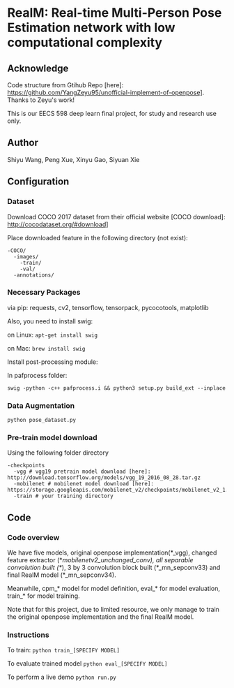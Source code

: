 # RealM: Real-time Multi-Person Pose Estimation network with low computational complexity

## Acknowledge
Code structure from Gtihub Repo [here]: https://github.com/YangZeyu95/unofficial-implement-of-openpose]. Thanks to Zeyu's work!

This is our EECS 598 deep learn final project, for study and research use only. 

## Author
Shiyu Wang, Peng Xue, Xinyu Gao, Siyuan Xie

## Configuration
### Dataset
Download COCO 2017 dataset from their official website [COCO download]: http://cocodataset.org/#download]

Place downloaded feature in the following directory (not exist):
```
-COCO/
  -images/
    -train/
    -val/
  -annotations/
```

### Necessary Packages
via pip: requests, cv2, tensorflow, tensorpack, pycocotools, matplotlib

Also, you need to install swig:

on Linux: `apt-get install swig`

on Mac: `brew install swig`

Install post-processing module:

In pafprocess folder: 

`swig -python -c++ pafprocess.i && python3 setup.py build_ext --inplace`

### Data Augmentation
`python pose_dataset.py`

### Pre-train model download
Using the following folder directory
```
-checkpoints
  -vgg # vgg19 pretrain model download [here]: http://download.tensorflow.org/models/vgg_19_2016_08_28.tar.gz
  -mobilenet # mobilenet model download [here]: https://storage.googleapis.com/mobilenet_v2/checkpoints/mobilenet_v2_1.0_96.tgz
  -train # your training directory
```

## Code
### Code overview
We have five models, original openpose implementation(\*_vgg), changed feature extractor (\*_mobilenetv2_unchanged_conv), all separable convolution built (\*_), 3 by 3 convolution block built (\*_mn_sepconv33) and final RealM model (\*_mn_sepconv34).

Meanwhile, cpm_\* model for model definition, eval_\* for model evaluation, train_\* for model training.

Note that for this project, due to limited resource, we only manage to train the original openpose implementation and the final RealM model.

### Instructions
To train:
`python train_[SPECIFY MODEL]`

To evaluate trained model
`python eval_[SPECIFY MODEL]`

To perform a live demo
`python run.py`
